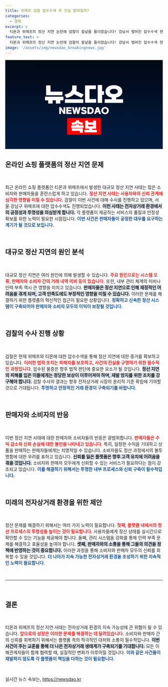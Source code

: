 ```yaml
---
title: 위메프 검찰 압수수색 후 진실 밝혀질까?
categories:
  - 경제
excerpt: >
  티몬과 위메프의 정산 지연 논란에 검찰이 칼날을 들이댔습니다! 강남서 벌어진 압수수색 현장, 과연 그 속에 감춰진 진실은 무엇일까?
feature_text: >
  티몬과 위메프의 정산 지연 논란에 검찰이 칼날을 들이댔습니다! 강남서 벌어진 압수수색 현장, 과연 그 속에 감춰진 진실은 무엇일까?
image: '/assets/img/newsdao_breakingnews.jpg'
---
```


<p><img src="/assets/img/newsdao_breakingnews.jpg" alt="ontimetimes 속보" /></p>

<h2 data-ke-size="size26">온라인 쇼핑 플랫폼의 정산 지연 문제</h2>

<p data-ke-size="size16">&nbsp;</p>

<p>최근 온라인 쇼핑 플랫폼인 티몬과 위메프에서 발생한 대규모 정산 지연 사태는 많은 소비자와 판매자들을 혼란스럽게 하고 있습니다. <b><span style="color: #ee2323;">정산 지연 사태는 사용자와의 신뢰 관계에 심각한 영향을 미칠 수 있습니다.</span></b> 검찰이 이번 사건에 대해 수사를 진행하고 있으며, 서울 강남구 위메프에 대한 압수수색도 진행되었습니다. <b><span style="background-color: #21538527;">이런 사태는 전자상거래 환경에서의 공정성과 투명성을 의심받게 합니다.</span></b> 각 플랫폼이 제공하는 서비스의 품질과 안정성 확보를 위한 노력이 필요한 시점입니다. <b><span style="color: #1a5490;">이번 사건은 판매자들이 공정한 대우를 요구하는 계기가 될 것으로 보입니다.</span></b></p>

<p data-ke-size="size16">&nbsp;</p>

<h2 data-ke-size="size26">대규모 정산 지연의 원인 분석</h2>

<p data-ke-size="size16">&nbsp;</p>

<p>대규모 정산 지연은 여러 원인에 의해 발생할 수 있습니다. <b><span style="color: #ee2323;">주요 원인으로는 시스템 오류, 판매자와 소비자 간의 거래 내역 미비 등이 있습니다.</span></b> 또한, 내부 관리 체계의 미비나 인력 부족 역시 큰 영향을 미치고 있습니다. <b><span style="background-color: #21538527;">판매자들은 정산 지연으로 인해 재정적인 어려움을 겪게 되며, 고객 만족도에도 부정적인 영향을 미칠 수 있습니다.</span></b> 이러한 문제를 해결하기 위한 플랫폼의 혁신적인 접근이 필요한 상황입니다. <b><span style="color: #1a5490;">정확하고 신속한 정산 시스템이 구축되어야 판매자와 소비자 모두의 이익이 보장될 것입니다.</span></b></p>

<p data-ke-size="size16">&nbsp;</p>

<h2 data-ke-size="size26">검찰의 수사 진행 상황</h2>

<p data-ke-size="size16">&nbsp;</p>

<p>검찰은 현재 위메프와 티몬에 대한 압수수색을 통해 정산 지연에 대한 증거를 확보하고 있습니다. <b><span style="color: #ee2323;">이러한 법적 조치는 피해자를 보호하고, 사건의 진실을 규명하기 위한 필수적인 과정입니다.</span></b> 압수된 물증은 향후 법적 판단에 중요한 요소가 될 것입니다. <b><span style="background-color: #21538527;">정산 지연의 피해를 입은 이들에게는 정당한 보상이 이루어져야 하며, 재발 방지를 위한 조치를 강구해야 합니다.</span></b> 검찰 수사의 결과는 향후 전자상거래 시장의 윤리적 기준 확립에 기여할 것으로 기대됩니다. <b><span style="color: #1a5490;">투명하고 안정적인 거래 환경이 구축되기를 바랍니다.</span></b></p>

<p data-ke-size="size16">&nbsp;</p>

<h2 data-ke-size="size26">판매자와 소비자의 반응</h2>

<p data-ke-size="size16">&nbsp;</p>

<p>이번 정산 지연 사태에 대한 판매자와 소비자들의 반응은 광범위합니다. <b><span style="color: #ee2323;">판매자들은 수익 감소와 신뢰 손실에 대한 불만을 나타내고 있습니다.</span></b> 특히, 일정한 수익을 기대하고 상품을 판매하는 판매자들에게는 치명적일 수 있습니다. 소비자들도 정산 과정에서의 불투명함에 대한 우려를 표하고 있습니다. <b><span style="background-color: #21538527;">신뢰를 잃은 플랫폼은 향후 고객 유치에 어려움을 겪을 것입니다.</span></b> 소비자와 판매자 모두에게 신뢰할 수 있는 서비스가 필요하다는 점이 강조되고 있습니다. <b><span style="color: #1a5490;">이를 해결하기 위해서는 투명한 내부 프로세스와 신뢰 구축이 필수적입니다.</span></b></p>

<p data-ke-size="size16">&nbsp;</p>

<h2 data-ke-size="size26">미래의 전자상거래 환경을 위한 제안</h2>

<p data-ke-size="size16">&nbsp;</p>

<p>정산 문제를 해결하기 위해서는 여러 가지 노력이 필요합니다. <b><span style="color: #ee2323;">첫째, 플랫폼 내에서의 정산 프로세스의 투명성을 높이는 것이 필요합니다.</span></b> 사용자들에게 정산 상태를 실시간으로 확인할 수 있는 기능을 제공해야 합니다. 둘째, 관리 시스템을 강화를 통해 인력 부족 문제를 해결하고 효율성을 높여야 합니다. <b><span style="background-color: #21538527;">셋째, 판매자와의 소통을 통해 그들의 의견을 정책에 반영하는 것이 중요합니다.</span></b> 이러한 과정을 통해 소비자와 판매자 모두의 신뢰를 회복할 수 있을 것입니다. <b><span style="color: #1a5490;">더 나아가 지속 가능한 전자상거래 환경을 조성하기 위한 지속적인 노력이 필요합니다.</span></b></p>

<p data-ke-size="size16">&nbsp;</p>

<hr/>

<p data-ke-size="size16">&nbsp;</p>

<h2 data-ke-size="size26">결론</h2>

<p data-ke-size="size16">&nbsp;</p>

<p>티몬과 위메프의 정산 지연 사태는 전자상거래 환경의 지속 가능성에 큰 위협이 될 수 있습니다. <b><span style="color: #ee2323;">앞으로의 성장은 이러한 문제를 해결하는 데 달려있습니다.</span></b> 소비자와 판매자 간의 신뢰를 회복하기 위해서는 플랫폼 측의 적극적인 대처와 소통이 필수적입니다. <b><span style="background-color: #21538527;">이번 사건이 주는 교훈을 통해 더 나은 전자상거래 생태계가 구축되기를 기대합니다.</span></b> 모든 이해관계자들이 함께 협력할 때, 실질적인 변화가 이루어질 것입니다. <b><span style="color: #1a5490;">이와 같은 사건들이 재발하지 않도록 각 플랫폼이 책임을 다하는 것이 필요합니다.</span></b></p>

<p data-ke-size="size16">&nbsp;</p>
실시간 뉴스 속보는, <a href="https://newsdao.kr" rel="dofollow">https://newsdao.kr</a>


